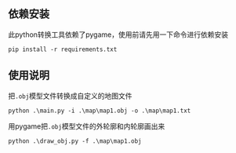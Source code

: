 ## 依赖安装
此python转换工具依赖了pygame，使用前请先用一下命令进行依赖安装
```
pip install -r requirements.txt
```

## 使用说明
把`.obj`模型文件转换成自定义的地图文件
```
python .\main.py -i .\map\map1.obj -o .\map\map1.txt
```


用pygame把`.obj`模型文件的外轮廓和内轮廓画出来
```
python .\draw_obj.py -f .\map\map1.obj
```

